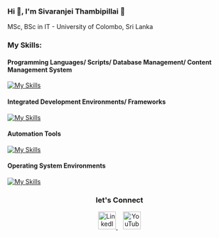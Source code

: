 ### Hi 👋, I'm Sivaranjei Thambipillai 🤗
MSc, BSc in IT - University of Colombo, Sri Lanka

<h3 align="left">My Skills:</h3>

<h4 align="left">Programming Languages/ Scripts/ Database Management/ Content Management System</h4>

[![My Skills](https://skillicons.dev/icons?i=php,py,r,java,jquery,html,css,js,mysql,wordpress)](https://skillicons.dev)

<h4 align="left">Integrated Development Environments/ Frameworks</h4>

[![My Skills](https://skillicons.dev/icons?i=vscode,pycharm,phpstorm,idea,eclipse,laravel,powershell,stackoverflow,git,ps)](https://skillicons.dev)

<h4 align="left">Automation Tools</h4>

[![My Skills](https://skillicons.dev/icons?i=ai,github,selenium)](https://skillicons.dev)

<h4 align="left">Operating System Environments</h4>

[![My Skills](https://skillicons.dev/icons?i=windows,linux,ubuntu)](https://skillicons.dev)


<h3 align="center">let's Connect</h3>
<p align="center">
  <a href="https://www.linkedin.com/in/sivaranjei-thambipillai/" target="_blank">
    <img src="https://raw.githubusercontent.com/rahuldkjain/github-profile-readme-generator/master/src/images/icons/Social/linked-in-alt.svg" alt="LinkedIn" width="40" height="40"/>
  </a>
  &nbsp;&nbsp;
  <a href="https://www.youtube.com/@ST-Library" target="_blank">
    <img src="https://raw.githubusercontent.com/rahuldkjain/github-profile-readme-generator/master/src/images/icons/Social/youtube.svg" alt="YouTube" width="40" height="40"/>
  </a>
</p>
